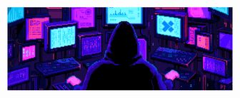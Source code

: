 <div>
<img align="center" alt="Header" src="https://github.com/CarlosNeimar/CarlosNeimar/blob/main/img/header.gif"/>
</div>
